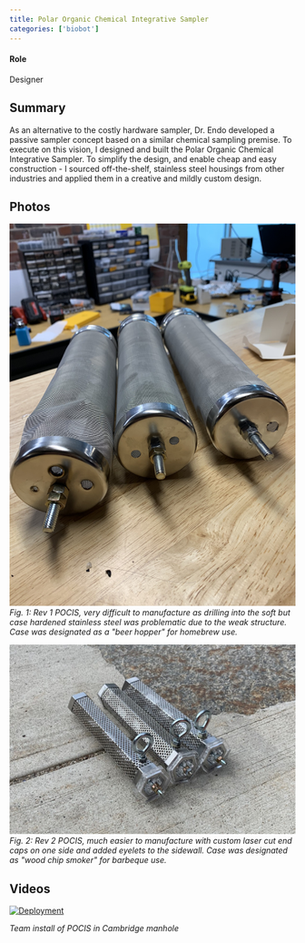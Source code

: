 ```yaml
---
title: Polar Organic Chemical Integrative Sampler
categories: ['biobot']
---
```

#### Role
Designer

## Summary

As an alternative to the costly hardware sampler, Dr. Endo developed a passive sampler concept based on a similar chemical sampling premise. To execute on this vision, I designed and built the Polar Organic Chemical Integrative Sampler. To simplify the design, and enable cheap and easy construction - I sourced off-the-shelf, stainless steel housings from other industries and applied them in a creative and mildly custom design.


## Photos
![](IMG_3004.JPEG)
*Fig. 1: Rev 1 POCIS, very difficult to manufacture as drilling into the soft but case hardened stainless steel was problematic due to the weak structure. Case was designated as a "beer hopper" for homebrew use.*

![](IMG_3008b.jpeg)
*Fig. 2: Rev 2 POCIS, much easier to manufacture with custom laser cut end caps on one side and added eyelets to the sidewall. Case was designated as "wood chip smoker" for barbeque use.*

## Videos
[![Deployment](http://img.youtube.com/vi/oLlYg-b9A_Q/0.jpg)](http://www.youtube.com/watch?v=oLlYg-b9A_Q "POCIS Install Cambridge")

*Team install of POCIS in Cambridge manhole*
